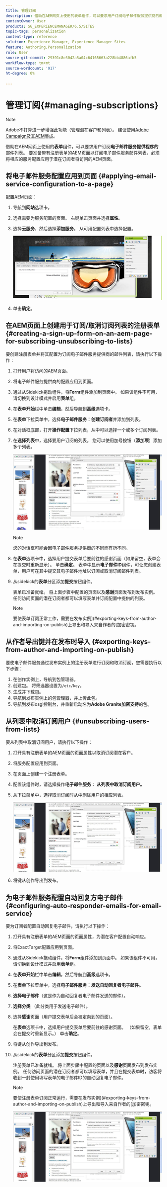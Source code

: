 ```yaml
---
title: 管理订阅
description: 借助在AEM网页上使用的表单组件，可以要求用户订阅电子邮件服务提供商的邮件列表。 要准备带有注册表单的AEM页面以订阅电子邮件服务邮件列表，必须将相应的服务配置应用于潜在订阅者将访问的AEM页面。
contentOwner: User
products: SG_EXPERIENCEMANAGER/6.5/SITES
topic-tags: personalization
content-type: reference
solution: Experience Manager, Experience Manager Sites
feature: Authoring,Personalization
role: User
source-git-commit: 29391c8e3042a8a04c64165663a228bb4886afb5
workflow-type: tm+mt
source-wordcount: '917'
ht-degree: 0%

---
```


# 管理订阅{#managing-subscriptions}

>[!NOTE]
>
>Adobe不打算进一步增强此功能（管理潜在客户和列表）。
>建议使用[Adobe Campaign及其AEM集成](/help/sites-administering/campaign.md)。

借助在AEM网页上使用的&#x200B;**表单**&#x200B;组件，可以要求用户订阅&#x200B;**电子邮件服务提供程序的**&#x200B;邮件列表。 要准备带有注册表单的AEM页面以订阅电子邮件服务邮件列表，必须将相应的服务配置应用于潜在订阅者将访问的AEM页面。

## 将电子邮件服务配置应用到页面 {#applying-email-service-configuration-to-a-page}

配置AEM页面：

1. 导航到&#x200B;**网站**&#x200B;选项卡。
1. 选择需要为服务配置的页面。 右键单击页面并选择&#x200B;**属性**。

1. 选择&#x200B;**云服务**，然后选择&#x200B;**添加服务**。 从可用配置列表中选择配置。

   ![chlimage_1-164](assets/chlimage_1-164.png)

1. 单击&#x200B;**确定**。

## 在AEM页面上创建用于订阅/取消订阅列表的注册表单 {#creating-a-sign-up-form-on-an-aem-page-for-subscribing-unsubscribing-to-lists}

要创建注册表单并将其配置为订阅电子邮件服务提供商的邮件列表，请执行以下操作：

1. 打开用户将访问的AEM页面。
1. 将电子邮件服务提供商的配置应用到页面。

1. 通过从Sidekick拖动组件，将&#x200B;**Form**&#x200B;组件添加到页面中。 如果该组件不可用，请切换到设计模式并启用&#x200B;**表单**&#x200B;组。
1. 在&#x200B;**表单开始**&#x200B;栏中单击&#x200B;**编辑**，然后导航到&#x200B;**高级**&#x200B;选项卡。
1. 在&#x200B;**表单**&#x200B;下拉菜单中，选择&#x200B;**电子邮件服务：创建订阅者**&#x200B;并添加到列表。
1. 在对话框底部，打开&#x200B;**操作配置**&#x200B;下拉列表，从中可以选择一个或多个订阅列表。
1. 在&#x200B;**选择列表**&#x200B;中，选择要用户订阅的列表。 您可以使用加号按钮（**添加项**）添加多个列表。

   ![chlimage_1-10](assets/chlimage_1-10.jpeg)

   >[!NOTE]
   >
   >您的对话框可能会因电子邮件服务提供商的不同而有所不同。

1. 在&#x200B;**表单**&#x200B;选项卡中，选择用户提交表单后要前往的感谢页面（如果留空，表单会在提交时重新显示）。 单击&#x200B;**确定**。 表单中显示&#x200B;**电子邮件ID**&#x200B;组件，可让您创建表单，用户可在其中提交其电子邮件地址以订阅或取消订阅邮件列表。
1. 从sidekick的&#x200B;**表单**&#x200B;分区添加&#x200B;**提交**&#x200B;按钮组件。

   表单已准备就绪。 将上面步骤中配置的页面以及&#x200B;**感谢**&#x200B;页面发布到发布实例。 任何访问页面的潜在订阅者都可以填写表单并订阅配置中提供的列表。

   >[!NOTE]
   >
   >要使表单订阅正常工作，需要在发布实例](#exporting-keys-from-author-and-importing-on-publish)上导出和导入来自作者的[加密密钥。

## 从作者导出键并在发布时导入 {#exporting-keys-from-author-and-importing-on-publish}

要使电子邮件服务通过发布实例上的注册表单进行订阅和取消订阅，您需要执行以下步骤：

1. 在创作实例上，导航到包管理器。
1. 创建包。 将筛选器设置为`/etc/key`。
1. 生成并下载包。
1. 导航到发布实例上的包管理器，并上传此包。
1. 导航到发布osgi控制台，并重新启动名为&#x200B;**Adobe Granite加密支持**&#x200B;的包。

## 从列表中取消订阅用户 {#unsubscribing-users-from-lists}

要从列表中取消订阅用户，请执行以下操作：

1. 打开具有注册表单的AEM页面的页面属性以取消订阅潜在客户。
1. 将服务配置应用到页面。
1. 在页面上创建一个注册表单。
1. 配置该组件时，请选择操作&#x200B;**电子邮件服务**： **从列表中取消订阅用户。**
1. 从下拉菜单中，选择取消订阅时从中删除用户的相应列表。

   ![chlimage_1-11](assets/chlimage_1-11.jpeg)

1. 将键从创作导出到发布。

## 为电子邮件服务配置自动回复方电子邮件 {#configuring-auto-responder-emails-for-email-service}

要为订阅者配置自动回复电子邮件，请执行以下操作：

1. 打开具有注册表单的AEM页面的页面属性，为潜在客户配置自动响应。
1. 将ExactTarget配置应用到页面。

1. 通过从Sidekick拖动组件，将&#x200B;**Form**&#x200B;组件添加到页面中。 如果该组件不可用，请切换到设计模式并启用&#x200B;**表单**&#x200B;组。
1. 在&#x200B;**表单开始**&#x200B;栏中单击&#x200B;**编辑**，然后导航到&#x200B;**高级**&#x200B;选项卡。
1. 在&#x200B;**表单**&#x200B;下拉菜单中，选择&#x200B;**电子邮件服务：发送自动回复者电子邮件。**
1. **选择电子邮件**（这是作为自动回复者电子邮件发送的邮件）。

1. **选择分类** （此分类用于发送电子邮件）。
1. 选择&#x200B;**感谢**&#x200B;页面（用户提交表单后会被定向到的页面）。

   在&#x200B;**表单**&#x200B;选项卡中，选择用户提交表单后要前往的感谢页面。 （如果留空，表单会在提交时重新显示。） 单击&#x200B;**确定**。

1. 将键从创作导出到发布。
1. 从sidekick的&#x200B;**表单**&#x200B;分区添加&#x200B;**提交**&#x200B;按钮组件。

   注册表单已准备就绪。 将上面步骤中配置的页面以及&#x200B;**感谢**&#x200B;页面发布到发布实例。 任何访问页面的潜在订阅者都可以填写表单，并且在提交表单时，访客将收到一封使用填写表单的电子邮件ID的自动回复电子邮件。

   >[!NOTE]
   >
   >要使注册表单订阅正常运行，需要在发布实例](#exporting-keys-from-author-and-importing-on-publish)上导出和导入来自作者的[加密密钥。

   ![chlimage_1-12](assets/chlimage_1-12.jpeg)
